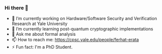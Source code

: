 ### Hi there 👋

<!--
**ferhaterata/ferhaterata** is a ✨ _special_ ✨ repository because its `README.md` (this file) appears on your GitHub profile.

Here are some ideas to get you started:
-->
- 🔭 I’m currently working on Hardware/Software Security and Verification Research at Yale University
- 📕 I’m currently learning post-quantum cryptographic implementations
- 💬 Ask me about formal analysis
- 📫 How to reach me: https://cpsc.yale.edu/people/ferhat-erata
- ⚡ Fun fact: I'm a PhD Student.
